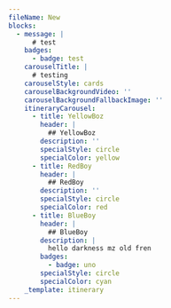 ```yaml
---
fileName: New
blocks:
  - message: |
      # test
    badges:
      - badge: test
    carouselTitle: |
      # testing
    carouselStyle: cards
    carouselBackgroundVideo: ''
    carouselBackgroundFallbackImage: ''
    itineraryCarousel:
      - title: YellowBoz
        header: |
          ## YellowBoz
        description: ''
        specialStyle: circle
        specialColor: yellow
      - title: RedBoy
        header: |
          ## RedBoy
        description: ''
        specialStyle: circle
        specialColor: red
      - title: BlueBoy
        header: |
          ## BlueBoy
        description: |
          hello darkness mz old fren
        badges:
          - badge: uno
        specialStyle: circle
        specialColor: cyan
    _template: itinerary
---
```


